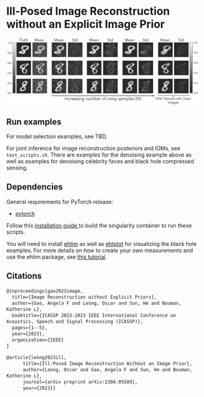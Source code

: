 # Ill-Posed Image Reconstruction without an Explicit Image Prior

![overview image](https://github.com/angelafgao/igm/blob/main/mnistdenoising64.png)

## Run examples
For model selection examples, see TBD.

For joint inference for image reconstruction posteriors and IGMs, see ```test_scripts.sh```. There are examples for the denoising example above as well as examples for denoising celebrity faces and black hole compressed sensing.

## Dependencies
General requirements for PyTorch release:
* [pytorch](https://pytorch.org/)

Follow this [installation guide ](https://github.com/tianweiy/SeqMRI/blob/main/docs/INSTALL.md) to build the singularity container to run these scripts.

You will need to install [ehtim](https://achael.github.io/eht-imaging/) as well as [ehtplot](https://github.com/liamedeiros/ehtplot) for visualizing the black hole examples. For more details on how to create your own measurements and use the ehtim package, see [this tutorial](https://github.com/yvette256/ehtim-tutorial).

## Citations
```
@inproceedings{gao2023image,
  title={Image Reconstruction without Explicit Priors},
  author={Gao, Angela F and Leong, Oscar and Sun, He and Bouman, Katherine L},
  booktitle={ICASSP 2023-2023 IEEE International Conference on Acoustics, Speech and Signal Processing (ICASSP)},
  pages={1--5},
  year={2023},
  organization={IEEE}
}
```

```
@article{leong2023ill,
      title={Ill-Posed Image Reconstruction Without an Image Prior},
      author={Leong, Oscar and Gao, Angela F and Sun, He and Bouman, Katherine L},
      journal={arXiv preprint arXiv:2304.05589},
      year={2023}}
```
